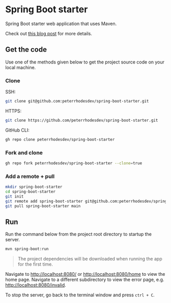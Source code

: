 # Spring Boot starter

Spring Boot starter web application that uses Maven.

Check out [this blog post](https://peterrhodes.dev/blog/post/spring-boot-getting-started) for more details.

## Get the code

Use one of the methods given below to get the project source code on your local machine.

### Clone

SSH:

```bash
git clone git@github.com:peterrhodesdev/spring-boot-starter.git
```

HTTPS:

```bash
git clone https://github.com/peterrhodesdev/spring-boot-starter.git
```

GitHub CLI:

```bash
gh repo clone peterrhodesdev/spring-boot-starter
```

### Fork and clone

```bash
gh repo fork peterrhodesdev/spring-boot-starter --clone=true
```

### Add a remote + pull

```bash
mkdir spring-boot-starter
cd spring-boot-starter
git init
git remote add spring-boot-starter git@github.com:peterrhodesdev/spring-boot-starter.git
git pull spring-boot-starter main
```

## Run

Run the command below from the project root directory to startup the server.

```bash
mvn spring-boot:run
```

> The project dependencies will be downloaded when running the app for the first time.

Navigate to <http://localhost:8080/> or <http://localhost:8080/home> to view the home page. Navigate to a different subdirectory to view the error page, e.g. <http://localhost:8080/invalid>.

To stop the server, go back to the terminal window and press `ctrl + C`.

